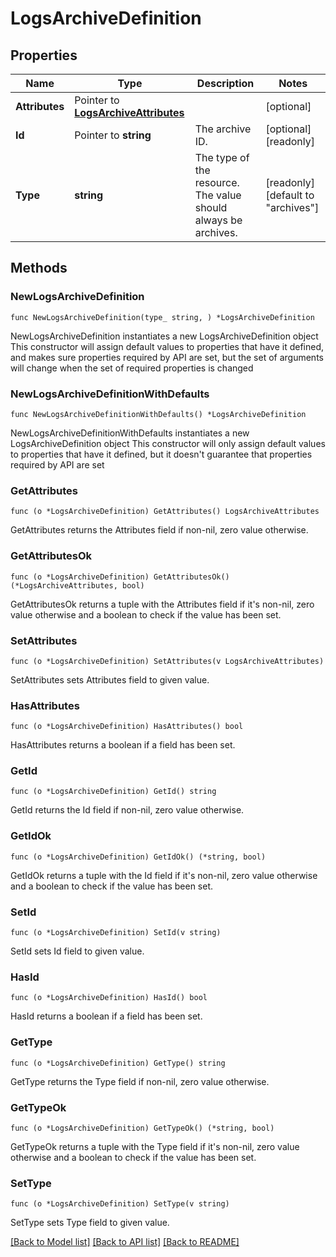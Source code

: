 # LogsArchiveDefinition

## Properties

Name | Type | Description | Notes
---- | ---- | ----------- | ------
**Attributes** | Pointer to [**LogsArchiveAttributes**](LogsArchiveAttributes.md) |  | [optional] 
**Id** | Pointer to **string** | The archive ID. | [optional] [readonly] 
**Type** | **string** | The type of the resource. The value should always be archives. | [readonly] [default to "archives"]

## Methods

### NewLogsArchiveDefinition

`func NewLogsArchiveDefinition(type_ string, ) *LogsArchiveDefinition`

NewLogsArchiveDefinition instantiates a new LogsArchiveDefinition object
This constructor will assign default values to properties that have it defined,
and makes sure properties required by API are set, but the set of arguments
will change when the set of required properties is changed

### NewLogsArchiveDefinitionWithDefaults

`func NewLogsArchiveDefinitionWithDefaults() *LogsArchiveDefinition`

NewLogsArchiveDefinitionWithDefaults instantiates a new LogsArchiveDefinition object
This constructor will only assign default values to properties that have it defined,
but it doesn't guarantee that properties required by API are set

### GetAttributes

`func (o *LogsArchiveDefinition) GetAttributes() LogsArchiveAttributes`

GetAttributes returns the Attributes field if non-nil, zero value otherwise.

### GetAttributesOk

`func (o *LogsArchiveDefinition) GetAttributesOk() (*LogsArchiveAttributes, bool)`

GetAttributesOk returns a tuple with the Attributes field if it's non-nil, zero value otherwise
and a boolean to check if the value has been set.

### SetAttributes

`func (o *LogsArchiveDefinition) SetAttributes(v LogsArchiveAttributes)`

SetAttributes sets Attributes field to given value.

### HasAttributes

`func (o *LogsArchiveDefinition) HasAttributes() bool`

HasAttributes returns a boolean if a field has been set.

### GetId

`func (o *LogsArchiveDefinition) GetId() string`

GetId returns the Id field if non-nil, zero value otherwise.

### GetIdOk

`func (o *LogsArchiveDefinition) GetIdOk() (*string, bool)`

GetIdOk returns a tuple with the Id field if it's non-nil, zero value otherwise
and a boolean to check if the value has been set.

### SetId

`func (o *LogsArchiveDefinition) SetId(v string)`

SetId sets Id field to given value.

### HasId

`func (o *LogsArchiveDefinition) HasId() bool`

HasId returns a boolean if a field has been set.

### GetType

`func (o *LogsArchiveDefinition) GetType() string`

GetType returns the Type field if non-nil, zero value otherwise.

### GetTypeOk

`func (o *LogsArchiveDefinition) GetTypeOk() (*string, bool)`

GetTypeOk returns a tuple with the Type field if it's non-nil, zero value otherwise
and a boolean to check if the value has been set.

### SetType

`func (o *LogsArchiveDefinition) SetType(v string)`

SetType sets Type field to given value.



[[Back to Model list]](../README.md#documentation-for-models) [[Back to API list]](../README.md#documentation-for-api-endpoints) [[Back to README]](../README.md)


